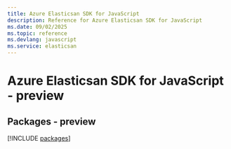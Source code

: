 ```yaml
---
title: Azure Elasticsan SDK for JavaScript
description: Reference for Azure Elasticsan SDK for JavaScript
ms.date: 09/02/2025
ms.topic: reference
ms.devlang: javascript
ms.service: elasticsan
---
```

# Azure Elasticsan SDK for JavaScript - preview
## Packages - preview
[!INCLUDE [packages](elasticsan-index.md)]
